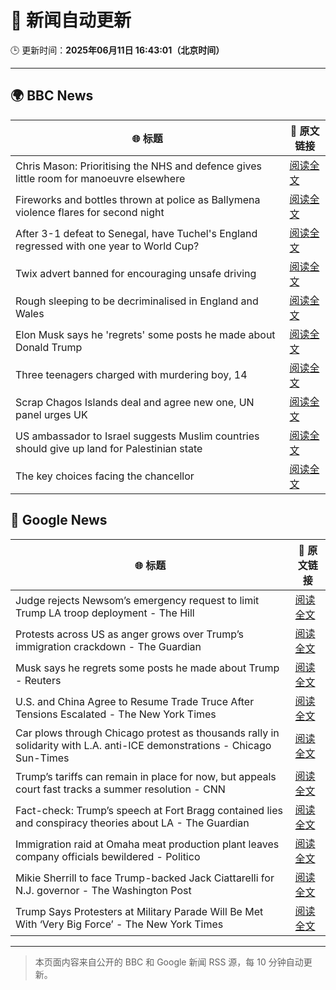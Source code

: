 # 🧠 新闻自动更新

🕒 更新时间：**2025年06月11日 16:43:01（北京时间）**

---

## 🌍 BBC News

| 🌐 标题 | 🔗 原文链接 |
|--------|-------------|
| Chris Mason: Prioritising the NHS and defence gives little room for manoeuvre elsewhere | [阅读全文](https://www.bbc.com/news/articles/c9q0rd1x5l5o) |
| Fireworks and bottles thrown at police as Ballymena violence flares for second night | [阅读全文](https://www.bbc.com/news/articles/c0k3le25r8ro) |
| After 3-1 defeat to Senegal, have Tuchel's England regressed with one year to World Cup? | [阅读全文](https://www.bbc.com/sport/football/articles/cx27z1l5pdzo) |
| Twix advert banned for encouraging unsafe driving | [阅读全文](https://www.bbc.com/news/articles/c5y5ez8189lo) |
| Rough sleeping to be decriminalised in England and Wales | [阅读全文](https://www.bbc.com/news/articles/czdyz848j0no) |
| Elon Musk says he 'regrets' some posts he made about Donald Trump | [阅读全文](https://www.bbc.com/news/articles/clyn4d33yyno) |
| Three teenagers charged with murdering boy, 14 | [阅读全文](https://www.bbc.com/news/articles/c1kvxvj4d2wo) |
| Scrap Chagos Islands deal and agree new one, UN panel urges UK | [阅读全文](https://www.bbc.com/news/articles/cyvmz0q0335o) |
| US ambassador to Israel suggests Muslim countries should give up land for Palestinian state | [阅读全文](https://www.bbc.com/news/articles/cd628z2nwyvo) |
| The key choices facing the chancellor | [阅读全文](https://www.bbc.com/news/videos/c30851r3516o) |

## 📰 Google News

| 🌐 标题 | 🔗 原文链接 |
|--------|-------------|
| Judge rejects Newsom’s emergency request to limit Trump LA troop deployment - The Hill | [阅读全文](https://news.google.com/rss/articles/CBMilwFBVV95cUxOTVplQktCMFBNY1FQMWg3UHVOUEdROUtxSHhoVW5OTHJrd3M0U3dzU3NiMTFmX1RPOXY4d2l2OVl3WWFYSjM0bTVrTkV0aThoenI3RTRzWkY4V0RiVXcxUlp1dUw5MlBSN19nTDlzbUN1QU1vM0U1WWFXNmU2SzVzYm5kYXJlNmdNc2ZSRDcxQUJkOFFlOU4w?oc=5) |
| Protests across US as anger grows over Trump’s immigration crackdown - The Guardian | [阅读全文](https://news.google.com/rss/articles/CBMigwFBVV95cUxOQWYyTkNRRElIeXRKNVJoS3FDOWZXdmdCRXRSU3AwUGNOSGlmU3l4WlMzdFFDOWRYTzc3NlFpaVJ5RWVsTFZUYjhVV2ZfeUc3bDhXLVZpb2czdExGbkdLV05kVllZaklrTDJiTXFJLWhaM3FBSTZzcVdlaDJmVC1lMmJ1bw?oc=5) |
| Musk says he regrets some posts he made about Trump - Reuters | [阅读全文](https://news.google.com/rss/articles/CBMinAFBVV95cUxPWUt5OGJsSkZRS0pza3M3eWtsdmJyZmNmejlvUmp2VWVISUl4dDlERzdRTkkwRHJrUVVqV3ZEWG5uZnRWSVhFVy0xSDc4enRGc3U3Q0luaTA4ZFNPOVU4Z3ZZTkx6dkQ5V09tSXg4b0RJR1dVcGlsWFBjOEtfUDg0Y3FHT3NOeVBMb0pRdUU0VnVCbEZBUW9IZVl5Vm8?oc=5) |
| U.S. and China Agree to Resume Trade Truce After Tensions Escalated - The New York Times | [阅读全文](https://news.google.com/rss/articles/CBMiggFBVV95cUxNTDd2ZGpVclo3VEVrb1pNUmU5M2ZWRVJzX3c5V0pHLVZQQTFJU3N5VjRXM0NGYktScDVSNU1IU1BxOTdRMU9PS3hNbEp3N1RhX002WGNVN2FyR2tGc2U3czRYclFycFMyV0NBZGowTlNITEFYNU84WWZqMVNoSUlNZll3?oc=5) |
| Car plows through Chicago protest as thousands rally in solidarity with L.A. anti-ICE demonstrations - Chicago Sun-Times | [阅读全文](https://news.google.com/rss/articles/CBMingFBVV95cUxQdnpTUWt4ejhCNXdmbUFlaEROQ2NWMFJzLWt6bzNDYnZEdjJaWTFxNUNuOUpzRGJqMGpDZVhtQlJaNkh2eVBGMk02N3otaC1xWWt2NXJtWlR2S0ViMUc1UGhvWElMTXoxS0VCV2h2X2xfXzBkeFQtbVdqMTFyOFRYOXRMaE9VanpiRWFtVUpHcm9hcU9KbTdtOG1wTndBdw?oc=5) |
| Trump’s tariffs can remain in place for now, but appeals court fast tracks a summer resolution - CNN | [阅读全文](https://news.google.com/rss/articles/CBMifEFVX3lxTE5QUGtlb0RweVMwQWpYN0dCelJxaWowQS0xREhJaVR6b0xockZPU2hsOFMyRUJINlprbDBndEJONnBzSEJwZXFxblFCbWJMRGlsWTNfMGcycUhEUlZscTRDOWVpajlhNFM3MnlrM2VQTmtIcnY3SDc2YkpkcnLSAYIBQVVfeXFMTThBRTVROGJtVmJ3TVFDZmZqekpmTERwa3pubUhOWk9pMTd3dHBxbUpuRV82aktXbkpvSS1QcE1fVnhLb1NKclprV2N4LWdiZkVXeWw1UW5uZVdwam9EeHZxTE1xR0Fabl9lY3ZuNDRJSUNNdjJ4MzkybEZpS051YWVTUQ?oc=5) |
| Fact-check: Trump’s speech at Fort Bragg contained lies and conspiracy theories about LA - The Guardian | [阅读全文](https://news.google.com/rss/articles/CBMiigFBVV95cUxQV0xYenlkYnBQYWhfSEQ3SmRfSGctQjlfUVBfZzAxUjdlaktudXJVMFJrVnplRGI4UG9EOVNsTE43eXlMWHJZalBxN2lmLUpadHlZVXZVRk0zbFE3bG8zNWxFMTYtaExYWjljSzFaZW9iekFxZDAzRmNrUzlMZ2JPVHpyRWw1TWxrMEE?oc=5) |
| Immigration raid at Omaha meat production plant leaves company officials bewildered - Politico | [阅读全文](https://news.google.com/rss/articles/CBMizgFBVV95cUxPTjl4aFgzUXV1S2JSaGZ6UklqdTRHWllVWXpYV0hDUS1OaEdwLVB2VWRDZ2FoMjY3cVl1d0NTUXVrVlRGcEUtek9JdUFGeXd4eWhlZFZBdUgtTk92UWl4dlJKMzlZVEkxOERYOVpXdUZWbGlYSFZvSUF0TUFuZWNHT3Y5alZrR3hMZ084SXZ1UUdsOW9FOGNmUWdIZ3FuREdYdW1uTjJtUnBhVmFnV3ZSaEdJX1hRMTN6ZFBxLWF5M2xoNFZsTG9qdy13SHRTdw?oc=5) |
| Mikie Sherrill to face Trump-backed Jack Ciattarelli for N.J. governor - The Washington Post | [阅读全文](https://news.google.com/rss/articles/CBMinAFBVV95cUxOaVF5Rk5MdzNWWmVQejVsS0FTbVZMc1IyM0RMRUJrcE1MMWxQSjduMW9fS3ktRk1CdzVwUnpjNmY1ZXFvajNkaUc5dXFnM01fUE1UZW84QlZxZEtFb1lPcFhwVFRwekFPZU1vVFVtWXBLVmxqRWhldGlkTjVIQThtR0xZTk1ENFMweGg4NFNhQVU0dE52emc2REdMRjI?oc=5) |
| Trump Says Protesters at Military Parade Will Be Met With ‘Very Big Force’ - The New York Times | [阅读全文](https://news.google.com/rss/articles/CBMiigFBVV95cUxQVlBUQWdvSFNqYVktQ3d4RHVnUkhzYXJTb1hTUk1yWGl2QW5kZ3RhcEtrQ2gzQVBTVVYtTWZ0dEQ0MXlrZ1VjN0RVcUFDZlBUSVQzSV9ZNzRCaUVQV3plSmhNM0hLdUdEclcxSXU1ZEtLLWpGdWhWXzlRUkR0a0FTUDVXdXc5M1k1SFE?oc=5) |

---
> 本页面内容来自公开的 BBC 和 Google 新闻 RSS 源，每 10 分钟自动更新。